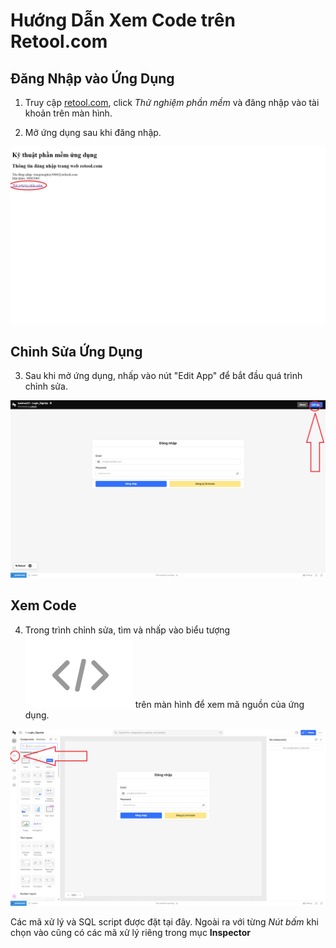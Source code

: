 # Hướng Dẫn Xem Code trên Retool.com

## Đăng Nhập vào Ứng Dụng

1. Truy cập [retool.com](https://dark-greencat.github.io/AGV_Server/), click *Thử nghiệm phần mềm* và đăng nhập vào tài khoản trên màn hình.

2. Mở ứng dụng sau khi đăng nhập.

![Open App](./images/open_app.png)

## Chỉnh Sửa Ứng Dụng

3. Sau khi mở ứng dụng, nhấp vào nút "Edit App" để bắt đầu quá trình chỉnh sửa.

![Edit App](./images/edit_app.png)

## Xem Code

4. Trong trình chỉnh sửa, tìm và nhấp vào biểu tượng ![Code Icon](./images/code_icon.png) trên màn hình để xem mã nguồn của ứng dụng.

![View Code](./images/view_code.png)

Các mã xử lý và SQL script được đặt tại đây. Ngoài ra với từng *Nút bấm* khi chọn vào cũng có các mã xử lý riêng trong mục **Inspector**
